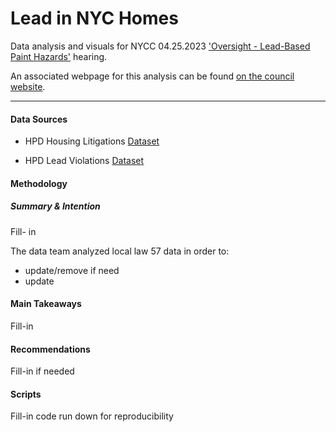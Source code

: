 
# Lead in NYC Homes
Data analysis and visuals for NYCC 04.25.2023 ['Oversight - Lead-Based Paint Hazards'](https://legistar.council.nyc.gov/MeetingDetail.aspx?ID=1088690&GUID=98ED2BD8-8C91-4DD7-B43B-A02670026577&Options=info%7C&Search=) hearing.

An associated webpage for this analysis can be found [on the council website](https://council.nyc.gov/data/lead-in-nyc-homes/). 

***  

#### Data Sources 
- HPD Housing Litigations [Dataset](https://data.cityofnewyork.us/Housing-Development/Housing-Litigations/59kj-x8nc)

- HPD Lead Violations [Dataset](https://data.cityofnewyork.us/Housing-Development/LEAD-VIOLATIONS/up7n-jfw5/data)

#### Methodology 

##### Summary & Intention
 Fill- in

The data team analyzed local law 57 data in order to:
- update/remove if need
- update

#### Main Takeaways
Fill-in

#### Recommendations
Fill-in if needed

#### Scripts
Fill-in code run down for reproducibility
